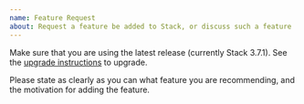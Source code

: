 ```yaml
---
name: Feature Request
about: Request a feature be added to Stack, or discuss such a feature
---
```


Make sure that you are using the latest release (currently Stack 3.7.1). See the
[upgrade instructions](http://docs.haskellstack.org/en/stable/install_and_upgrade/#upgrade)
to upgrade.

Please state as clearly as you can what feature you are recommending, and the
motivation for adding the feature.
